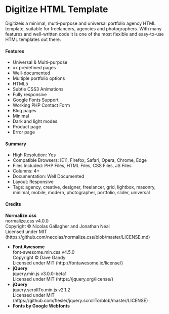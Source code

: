 # Digitize HTML Template

Digitizeis a minimal, multi-purpose and universal portfolio agency HTML template, suitable for freelancers, agencies and photographers. With many features and well-written code it is one of the most flexible and easy-to-use HTML templates out there.

<h4>Features</h4>
<ul>
<li>Universal & Multi-purpose</li>
<li>xx predefined pages</li>
<li>Well-documented</li>
<li>Multiple portfolio options</li>
<li>HTML5</li>
<li>Subtle CSS3 Animations</li>
<li>Fully responsive</li>
<li>Google Fonts Support</li>
<li>Working PHP Contact Form</li>
<li>Blog pages</li>
<li>Minimal</li>
<li>Dark and light modes</li>
<li>Product page</li>
<li>Error page</li>
</ul>

<h4>Summary</h4>
<ul>
<li>High Resolution: Yes</li>
<li>Compatible Browsers: IE11, Firefox, Safari, Opera, Chrome, Edge</li>
<li>Files Included: PHP Files, HTML Files, CSS Files, JS Files</li>
<li>Columns: 4+</li>
<li>Documentation: Well Documented</li>
<li>Layout: Responsive</li>
<li>Tags: agency, creative, designer, freelancer, grid, lightbox, masonry, minimal, mobile, modern, photographer, portfolio, slider, universal</li>
</ul>
<h4>Credits</h4>
<strong>Normalize.css</strong><br>
normalize.css v4.0.0<br>
Copyright © Nicolas Gallagher and Jonathan Neal<br>
Licensed under MIT (https://github.com/necolas/normalize.css/blob/master/LICENSE.md)
<ul>
<li>
<strong>Font Awesome</strong><br>
font-awesome.min.css v4.5.0<br>
Copyright © Dave Gandy<br>
Licensed under MIT (http://fontawesome.io/license/)
</li>
<li>
<strong>jQuery</strong><br>
jquery.min.js v3.0.0-beta1<br>
Licensed under MIT (https://jquery.org/license/)
</li>
<li>
<strong>jQuery</strong><br>
jquery.scrollTo.min.js v2.1.2<br>
Licensed under MIT (https://github.com/flesler/jquery.scrollTo/blob/master/LICENSE)
</li>
<li>
<strong>Fonts by Google Webfonts</strong>
</li>
</ul>
